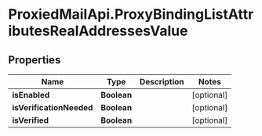 # ProxiedMailApi.ProxyBindingListAttributesRealAddressesValue

## Properties

Name | Type | Description | Notes
------------ | ------------- | ------------- | -------------
**isEnabled** | **Boolean** |  | [optional] 
**isVerificationNeeded** | **Boolean** |  | [optional] 
**isVerified** | **Boolean** |  | [optional] 



